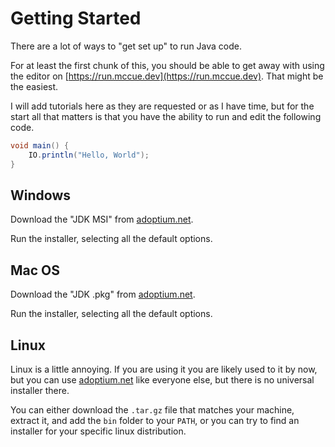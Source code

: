 # Getting Started

There are a lot of ways to "get set up" to run Java code.

For at least the first chunk of this, you should be able to get away with using
the editor on [https://run.mccue.dev](https://run.mccue.dev). That might be the easiest.

I will add tutorials here as they are requested or as I have time, but for the start
all that matters is that you have the ability to run and
edit the following code.

```java
void main() {
    IO.println("Hello, World");
}
```

## Windows

Download the "JDK MSI" from [adoptium.net](https://adoptium.net/temurin/releases/?version=25&os=windows).

Run the installer, selecting all the default options.

## Mac OS

Download the "JDK .pkg" from [adoptium.net](https://adoptium.net/temurin/releases/?version=25&os=mac).

Run the installer, selecting all the default options.


## Linux

Linux is a little annoying. If you are using it you are likely used to it
by now, but you can use [adoptium.net](https://adoptium.net/temurin/releases/?version=25&os=linux) like everyone else, but there is no universal installer there.

You can either download the `.tar.gz` file that matches your machine, extract it,
and add the `bin` folder to your `PATH`, or you can try to find an installer for your
specific linux distribution.
